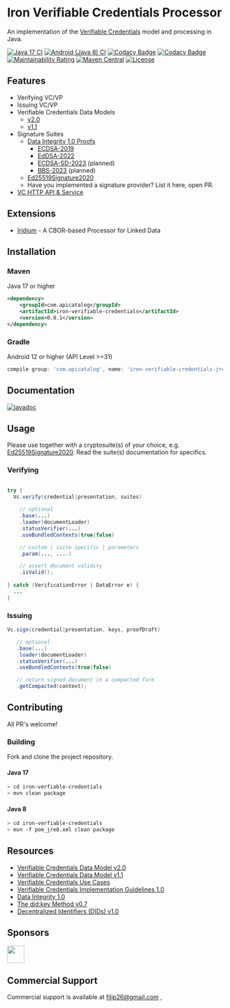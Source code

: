 # Iron Verifiable Credentials Processor

An implementation of the [Verifiable Credentials](https://www.w3.org/TR/vc-data-model/) model and processing in Java.

[![Java 17 CI](https://github.com/filip26/iron-verifiable-credentials/actions/workflows/java17-build.yml/badge.svg)](https://github.com/filip26/iron-verifiable-credentials/actions/workflows/java17-build.yml)
[![Android (Java 8) CI](https://github.com/filip26/iron-verifiable-credentials/actions/workflows/java8-build.yml/badge.svg)](https://github.com/filip26/iron-verifiable-credentials/actions/workflows/java8-build.yml)
[![Codacy Badge](https://app.codacy.com/project/badge/Grade/806688cdb1d248e8b5cc2a67f6c2f0f8)](https://www.codacy.com/gh/filip26/iron-verifiable-credentials/dashboard?utm_source=github.com&amp;utm_medium=referral&amp;utm_content=filip26/iron-verifiable-credentials&amp;utm_campaign=Badge_Grade)
[![Codacy Badge](https://app.codacy.com/project/badge/Coverage/806688cdb1d248e8b5cc2a67f6c2f0f8)](https://www.codacy.com/gh/filip26/iron-verifiable-credentials/dashboard?utm_source=github.com&utm_medium=referral&utm_content=filip26/iron-verifiable-credentials&utm_campaign=Badge_Coverage)
[![Maintainability Rating](https://sonarcloud.io/api/project_badges/measure?project=filip26_iron-verifiable-credentials&metric=sqale_rating)](https://sonarcloud.io/dashboard?id=filip26_iron-verifiable-credentials)
[![Maven Central](https://img.shields.io/maven-central/v/com.apicatalog/iron-verifiable-credentials.svg?label=Maven%20Central)](https://search.maven.org/search?q=g:com.apicatalog%20AND%20a:iron-verifiable-credentials)
[![License](https://img.shields.io/badge/License-Apache%202.0-blue.svg)](https://opensource.org/licenses/Apache-2.0)

## Features

* Verifying VC/VP   
* Issuing VC/VP
* Verifiable Credentials Data Models
  * [v2.0](https://w3c.github.io/vc-data-model/)
  * [v1.1](https://www.w3.org/TR/vc-data-model/)
* Signature Suites
  * [Data Integrity 1.0 Proofs](https://w3c-ccg.github.io/data-integrity-spec/)
    * [ECDSA-2019](https://github.com/filip26/iron-ecdsa-cryptosuite-2019)
    * [EdDSA-2022](https://github.com/filip26/iron-eddsa-cryptosuite-2022)
    * [ECDSA-SD-2023](https://github.com/filip26/iron-ecdsa-sd-cryptosuite-2023) (planned)
    * [BBS-2023](https://github.com/filip26/iron-bbs-cryptosuite-2023) (planned)
  * [Ed25519Signature2020](https://github.com/filip26/iron-ed25519-cryptosuite-2020)
  * Have you implemented a signature provider? List it here, open PR.
* [VC HTTP API & Service](https://github.com/filip26/iron-vc-api)

## Extensions
* [Iridium](https://github.com/filip26/iridium-cbor-ld) - A CBOR-based Processor for Linked Data

## Installation

### Maven
Java 17 or higher

```xml
<dependency>
    <groupId>com.apicatalog</groupId>
    <artifactId>iron-verifiable-credentials</artifactId>
    <version>0.8.1</version>
</dependency>

```

### Gradle
Android 12 or higher (API Level >=31)

```gradle
compile group: 'com.apicatalog', name: 'iron-verifiable-credentials-jre8', version: '0.8.1'
```

## Documentation

[![javadoc](https://javadoc.io/badge2/com.apicatalog/iron-verifiable-credentials/javadoc.svg)](https://javadoc.io/doc/com.apicatalog/iron-verifiable-credentials)

## Usage

Please use together with a cryptosuite(s) of your choice, e.g. [Ed25519Signature2020](https://github.com/filip26/iron-ed25519-cryptosuite-2020). Read the suite(s) documentation for specifics.

### Verifying 

```java

try {
  Vc.verify(credential|presentation, suites)
      
    // optional
    .base(...)
    .loader(documentLoader) 
    .statusVerifier(...)
    .useBundledContexts(true|false)

    // custom | suite specific | parameters
    .param(..., ....)

    // assert document validity
    .isValid();
    
} catch (VerificationError | DataError e) {
  ...
}

```

### Issuing

```java
Vc.sign(credential|presentation, keys, proofDraft)

   // optional
   .base(...)
   .loader(documentLoader) 
   .statusVerifier(...)
   .useBundledContexts(true|false)

   // return signed document in a compacted form
   .getCompacted(context);

```

## Contributing

All PR's welcome!

### Building

Fork and clone the project repository.

#### Java 17
```bash
> cd iron-verfiable-credentials
> mvn clean package
```

#### Java 8
```bash
> cd iron-verfiable-credentials
> mvn -f pom_jre8.xml clean package
```

## Resources
* [Verifiable Credentials Data Model v2.0](https://w3c.github.io/vc-data-model/)
* [Verifiable Credentials Data Model v1.1](https://www.w3.org/TR/vc-data-model/)
* [Verifiable Credentials Use Cases](https://www.w3.org/TR/vc-use-cases/)
* [Verifiable Credentials Implementation Guidelines 1.0](https://www.w3.org/TR/vc-imp-guide/)
* [Data Integrity 1.0](https://w3c-ccg.github.io/data-integrity-spec/)
* [The did:key Method v0.7](https://w3c-ccg.github.io/did-method-key/)
* [Decentralized Identifiers (DIDs) v1.0](https://www.w3.org/TR/did-core/)

## Sponsors

<a href="https://github.com/digitalbazaar">
  <img src="https://avatars.githubusercontent.com/u/167436?s=200&v=4" width="40" />
</a> 

## Commercial Support
Commercial support is available at filip26@gmail.com
,
